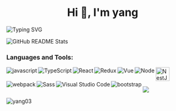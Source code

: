 <h1 align="center">Hi 👋, I'm yang</h1>



![Typing SVG](https://readme-typing-svg.herokuapp.com?font=Fira+Code&size=20&pause=1000&color=f46&center=false&vCenter=true&width=500&height=22&lines=A+frontend+developer+from+ShangHai)


![GitHub README Stats](https://github-readme-stats.vercel.app/api?username=Yang03&show_icons=true&hide_title=true&count_private=true&theme=radical)


### Languages and Tools:
<p>
   <img align="left" alt="javascript" src="https://img.icons8.com/color/36/javascript--v1.png" />
   <img align="left" alt="TypeScript" src="https://img.icons8.com/color/36/typescript.png" />
   <img align="left" alt="React" src="https://img.icons8.com/plasticine/36/000000/react.png"/>
   <img align="left" alt="Redux" src="https://img.icons8.com/color/36/000000/redux.png"/>
   <img align="left" alt="Vue" src="https://img.icons8.com/color/36/000000/vue-js.png"/>
   <img align="left" alt="Node" src="https://img.icons8.com/color/36/nodejs.png"/>
   <img alt="NestJs" src="https://d33wubrfki0l68.cloudfront.net/e937e774cbbe23635999615ad5d7732decad182a/26072/logo-small.ede75a6b.svg" width="36px" />
   <img align="left" alt="webpack" src="https://img.icons8.com/dusk/36/000000/webpack.png"/>
   <img align="left" alt="Sass" src="https://img.icons8.com/color/36/000000/sass.png"/>
   <img align="left" alt="Visual Studio Code" src="https://img.icons8.com/fluent/36/000000/visual-studio-code-2019.png"/>
   <img align="left" alt="bootstrap" src="https://img.icons8.com/color/36/000000/bootstrap.png"/>
 
</p>



![](https://visitor-badge.glitch.me/badge?page_id=yang03&style=flat-square&color=0088cc)
<p align="left"> <img src="https://komarev.com/ghpvc/?username=yang03&label=Profile%20views&color=0e75b6&style=flat" alt="yang03" /> </p>
